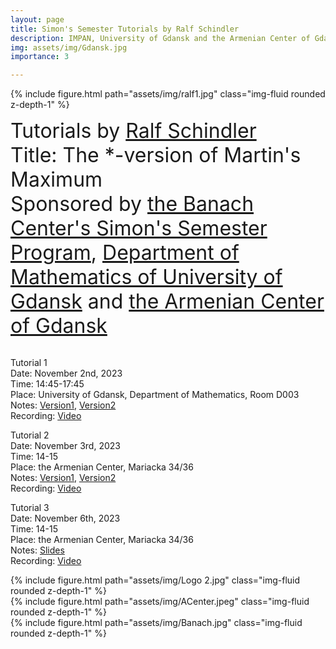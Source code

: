 ```yaml
---
layout: page
title: Simon's Semester Tutorials by Ralf Schindler
description: IMPAN, University of Gdansk and the Armenian Center of Gdansk
img: assets/img/Gdansk.jpg
importance: 3

---
```

{% include figure.html path="assets/img/ralf1.jpg"  class="img-fluid rounded z-depth-1" %}

<font size="+3"> Tutorials by <a href="http://ivv5hpp.uni-muenster.de/u/rds/">Ralf Schindler</a></font> <br>
<font size="+3"> Title: The *-version of Martin's Maximum</font> <br>
<font size="+3"> Sponsored by <a href="https://www.impan.pl/en/activities/banach-center">the Banach Center's Simon's Semester Program</a>, <a href="https://en.mfi.ug.edu.pl/">Department of Mathematics of University of Gdansk</a> and <a href="https://www.facebook.com/people/Zwi%C4%85zek-Ormia%C5%84ski-w-Gda%C5%84sku/100064669963190/?refid=13">the Armenian Center of Gdansk</a></font> <br><br>


Tutorial 1<br>
Date: November 2nd, 2023<br>
Time: 14:45-17:45<br>
Place: University of Gdansk, Department of Mathematics, Room D003<br>
Notes:  <a href="https://grigorsarg.github.io/assets/pdf/ralfcol1.pdf">Version1</a>,  <a href="https://grigorsarg.github.io/assets/pdf/ralfCol.pdf">Version2</a>   <br>
Recording: <a href="https://www.youtube.com/watch?v=Or4PRGO7JUE&list=PLto-hJZvxwyZcarpl7mSOlJoVk2KIoNuK&index=5">Video</a><br>

Tutorial 2<br>
Date: November 3rd, 2023<br>
Time: 14-15<br>
Place: the Armenian Center, Mariacka 34/36<br>
Notes:  <a href="https://grigorsarg.github.io/assets/pdf/version1.pdf">Version1</a>,  <a href="https://grigorsarg.github.io/assets/pdf/versiona2.pdf">Version2</a> <br>
Recording: <a href="https://www.youtube.com/watch?v=ldterPzzsL4&list=PLto-hJZvxwyZcarpl7mSOlJoVk2KIoNuK&index=6">Video</a><br>

Tutorial 3<br>
Date: November 6th, 2023<br>
Time: 14-15<br>
Place: the Armenian Center, Mariacka 34/36<br>
Notes:  <a href="https://grigorsarg.github.io/assets/pdf/ver3.pdf">Slides</a><br>
Recording:  <a href="https://www.youtube.com/playlist?list=PLto-hJZvxwyZcarpl7mSOlJoVk2KIoNuK">Video</a><br>


<div class="row">
     <div class="col-sm mt-2 mt-md-0">
        {% include figure.html path="assets/img/Logo 2.jpg" class="img-fluid rounded z-depth-1" %}
    </div>
     <div class="col-sm mt-3 mt-md-0">
        {% include figure.html path="assets/img/ACenter.jpeg" class="img-fluid rounded z-depth-1" %}
    </div>
    <div class="col-sm mt-2 mt-md-0">
        {% include figure.html path="assets/img/Banach.jpg" class="img-fluid rounded z-depth-1" %}
    </div>
</div>
